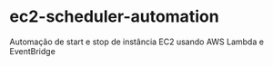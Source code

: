 # ec2-scheduler-automation
Automação de start e stop de instância EC2 usando AWS Lambda e EventBridge
